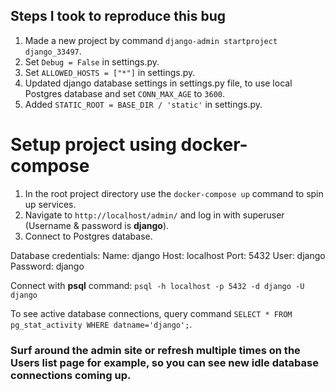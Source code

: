 ## Steps I took to reproduce this bug

1. Made a new project by command `django-admin startproject django_33497`.
2. Set `Debug = False` in settings.py.
3. Set `ALLOWED_HOSTS = ["*"]` in settings.py.
4. Updated django database settings in settings.py file, to use local Postgres database and set `CONN_MAX_AGE` to `3600`.
5. Added `STATIC_ROOT = BASE_DIR / 'static'` in settings.py.

# Setup project using docker-compose

1. In the root project directory use the `docker-compose up` command to spin up services.
2. Navigate to `http://localhost/admin/` and log in with superuser (Username & password is **django**).
3. Connect to Postgres database.

Database credentials:
Name: django
Host: localhost
Port: 5432
User: django
Password: django

Connect with **psql** command:
`psql -h localhost -p 5432 -d django -U django`

To see active database connections, query command `SELECT * FROM pg_stat_activity WHERE datname='django';`.

### Surf around the admin site or refresh multiple times on the Users list page for example, so you can see new idle database connections coming up.
